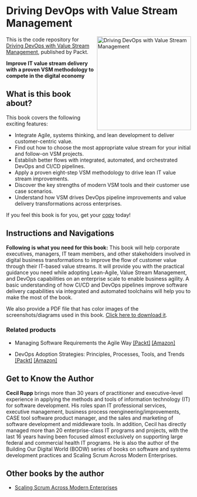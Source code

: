 # Driving DevOps with Value Stream Management

<a href="https://www.packtpub.com/product/driving-devops-with-value-stream-management/9781801078061"><img src="https://static.packt-cdn.com/products/9781801078061/cover/smaller" alt="Driving DevOps with Value Stream Management" height="256px" align="right"></a>

This is the code repository for [Driving DevOps with Value Stream Management](https://www.packtpub.com/product/driving-devops-with-value-stream-management/9781801078061), published by Packt.

**Improve IT value stream delivery with a proven VSM methodology to compete in the digital economy**

## What is this book about?

This book covers the following exciting features:
- Integrate Agile, systems thinking, and lean development to deliver customer-centric value.
- Find out how to choose the most appropriate value stream for your initial and follow-on VSM projects.
- Establish better flows with integrated, automated, and orchestrated DevOps and CI/CD pipelines.
- Apply a proven eight-step VSM methodology to drive lean IT value stream improvements.
- Discover the key strengths of modern VSM tools and their customer use case scenarios.
- Understand how VSM drives DevOps pipeline improvements and value delivery transformations across enterprises.

If you feel this book is for you, get your [copy](https://www.amazon.com/dp/1801078068) today!

## Instructions and Navigations

**Following is what you need for this book:**
This book will help corporate executives, managers, IT team members, and other stakeholders involved in digital business transformations to improve the flow of customer value through their IT-based value streams. It will provide you with the practical guidance you need while adopting Lean-Agile, Value Stream Management, and DevOps capabilities on an enterprise scale to enable business agility. A basic understanding of how CI/CD and DevOps pipelines improve software delivery capabilities via integrated and automated toolchains will help you to make the most of the book.

We also provide a PDF file that has color images of the screenshots/diagrams used in this book. [Click here to download it](https://static.packt-cdn.com/downloads/9781801078061_ColorImages.pdf).

### Related products
* Managing Software Requirements the Agile Way [[Packt]](https://www.packtpub.com/product/managing-software-requirements-the-agile-way/9781800206465) [[Amazon]](https://www.amazon.com/dp/1800206461)

* DevOps Adoption Strategies: Principles, Processes, Tools, and Trends  [[Packt]](https://www.packtpub.com/product/devops-adoption-strategies-principles-processes-tools-and-trends/9781801076326) [[Amazon]](https://www.amazon.com/dp/B0968VNHM5)


## Get to Know the Author
**Cecil Rupp**
brings more than 30 years of practitioner and executive-level experience in applying the methods and tools of information technology (IT) for software development. His roles span IT professional services, executive management, business process reengineering/improvements, CASE tool software product manager, and the sales and marketing of software development and middleware tools.
In addition, Cecil has directly managed more than 20 enterprise-class IT programs and projects, with the last 16 years having been focused almost exclusively on supporting large federal and commercial health IT programs. He is also the author of the Building Our Digital World (BODW) series of books on software and systems development practices and Scaling Scrum Across Modern Enterprises.

## Other books by the author
* [Scaling Scrum Across Modern Enterprises](https://www.packtpub.com/product/scaling-scrum-across-modern-enterprises/9781839216473?utm_source=github&utm_medium=repository&utm_campaign=9781839216473)

